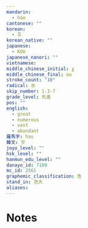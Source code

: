 ```yaml
---
mandarin:
  - hào
cantonese: ""
korean:
  - 호
korean_native: ""
japanese:
  - KOU
japanese_nanori: ""
vietnamese:
middle_chinese_initial: ɣ
middle_chinese_final: ɑu
stroke_count: "10"
radical: 水
skip_number: 1-3-7
grade_level: 先進
pos: ""
english:
  - great
  - numerous
  - vast
  - abundant
羅馬字: hau
韓文: 핫
joyo_level: ""
hsk_level: ""
hanmun_edu_level: ""
danayo_id: 7100
mc_id: 2561
graphemic_classification: 告
stand_in: 浩大
aliases:
---
```


# Notes
